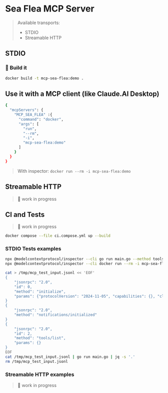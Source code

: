 # Sea Flea MCP Server
> Available transports:
> - STDIO
> - Streamable HTTP


## STDIO

### 🐳 Build it

```bash
docker build -t mcp-sea-flea:demo .
```

## Use it with a MCP client (like Claude.AI Desktop)

```bash
{
  "mcpServers": {
    "MCP_SEA_FLEA" :{
      "command": "docker",
      "args": [
        "run",
        "--rm",
        "-i",
        "mcp-sea-flea:demo"
      ]
    }
  }
}
```
> With inspector: `docker run --rm -i mcp-sea-flea:demo`

## Streamable HTTP
> 🚧 work in progress

## CI and Tests
> 🚧 work in progress

```bash
docker compose --file ci.compose.yml up --build
```

### STDIO Tests examples

```bash
npx @modelcontextprotocol/inspector --cli go run main.go --method tools/list
npx @modelcontextprotocol/inspector --cli docker run --rm -i mcp-sea-flea:demo --method tools/list
```

```bash
cat > /tmp/mcp_test_input.jsonl << 'EOF'
{
    "jsonrpc": "2.0", 
    "id": 0, 
    "method": "initialize", 
    "params": {"protocolVersion": "2024-11-05", "capabilities": {}, "clientInfo": {"name": "test", "version": "1.0.0"}}
}
{
    "jsonrpc": "2.0", 
    "method": "notifications/initialized"
}
{
    "jsonrpc": "2.0", 
    "id": 2, 
    "method": "tools/list", 
    "params": {}
}
EOF
cat /tmp/mcp_test_input.jsonl | go run main.go | jq -s '.'
rm /tmp/mcp_test_input.jsonl
```


### Streamable HTTP examples
> 🚧 work in progress
